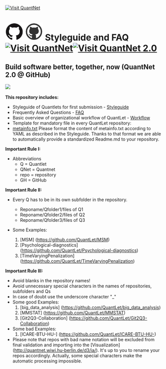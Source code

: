 
[<img src="https://github.com/QuantLet/Styleguide-and-FAQ/blob/master/pictures/banner.png" width="880" alt="Visit QuantNet">](http://quantlet.de/index.php?p=info)

# <img src="pictures/githublogo.png" width="120" /> **Styleguide and FAQ** [<img src="https://github.com/QuantLet/Styleguide-and-Validation-procedure/blob/master/pictures/qloqo.png" alt="Visit QuantNet">](http://quantlet.de/)[<img src="https://github.com/QuantLet/Styleguide-and-Validation-procedure/blob/master/pictures/QN2.png" width="60" alt="Visit QuantNet 2.0">](http://quantlet.de/d3/ia)


## Build software better, together, now (QuantNet 2.0 @ GitHub)
<img src="https://github.com/QuantLet/Styleguide-and-FAQ/blob/master/pictures/RapidPrototyping.png" width="880" />


__This repository includes:__
- Styleguide of Quantlets for first submission - [Styleguide](https://github.com/QuantLet/Validation-procedure-and-Styleguide/blob/master/Styleguide.md)
- Frequently Asked Questions - [FAQ](https://github.com/QuantLet/Styleguide-and-Q-A/wiki)
- Basic overview of organizational workflow of QuantLet - [Workflow](https://github.com/QuantLet/Styleguide-and-Validation-procedure/blob/master/Transition%20of%20Quantlets%20on%20Github.PNG)
- Template for mandatory file in every QuantLet repository:
 - [metainfo.txt](https://github.com/QuantLet/Validation-procedure-and-Styleguide/blob/master/TEMPLATE_Metainfo.txt)
Please format the content of metainfo.txt according to YAML as described in the Styleguide. Thanks to that format we are able to automatically provide a standardized Readme.md to your repository.

__Important Rule I:__
- Abbreviations
  - Q = Quantlet
  - QNet = Quantnet
  - repo = repository
  - GH = GitHub
  
__Important Rule II:__
- Every Q has to be in its own subfolder in the repository. 
  - Reponame/Qfolder1/files of Q1
  - Reponame/Qfolder2/files of Q2
  - Reponame/Qfolder3/files of Q3
  
- Some Examples:

  1. [MSM] (https://github.com/QuantLet/MSM)
  2. [Psychological-diagnostics] (https://github.com/QuantLet/Psychological-diagnostics)
  3. [TimeVaryingPenalization] (https://github.com/QuantLet/TimeVaryingPenalization)

__Important Rule III:__
- Avoid blanks in the repository names!
- Avoid unnecessary special characters in the names of repositories, subfolders and Qs
- In case of doubt use the underscore character "_"
- Some good Examples:
  1. [big_data_analysis] (https://github.com/QuantLet/big_data_analysis)
  2. [MMSTAT] (https://github.com/QuantLet/MMSTAT)
  3. [Git2Q3-Collaboration] (https://github.com/QuantLet/Git2Q3-Collaboration)
- Some bad Examples:
  1. [lCARE-BTU-HU-] (https://github.com/QuantLet/lCARE-BTU-HU-)
- Please note that repos with bad name notation will be excluded from final validation and importing into the [Visualization] (http://quantnet.wiwi.hu-berlin.de/d3/ia/). It's up to you to rename your repos accordingly. Actually, some special characters make the automatic processing impossible.
